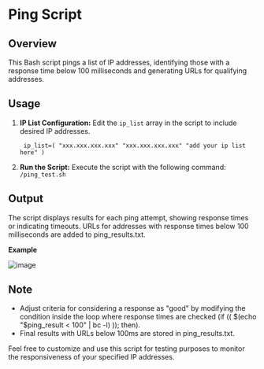 # Ping Script

## Overview

This Bash script pings a list of IP addresses, identifying those with a response time below 100 milliseconds and generating URLs for qualifying addresses.

## Usage

1. **IP List Configuration:**
   Edit the `ip_list` array in the script to include desired IP addresses.

   ``
   ip_list=(
     "xxx.xxx.xxx.xxx"
     "xxx.xxx.xxx.xxx"
     "add your ip list here"
   )``

2. **Run the Script:**
Execute the script with the following command:
``
/ping_test.sh``

## Output

The script displays results for each ping attempt, showing response times or indicating timeouts.
URLs for addresses with response times below 100 milliseconds are added to ping_results.txt.

**Example**

![image](https://github.com/starfrich/ping-test/assets/119293469/c4f61439-6df2-4d85-aee6-b032a3c342fa)

## Note

- Adjust criteria for considering a response as "good" by modifying the condition inside the loop where response times are checked (if (( $(echo "$ping_result < 100" | bc -l) )); then).
- Final results with URLs below 100ms are stored in ping_results.txt.
  
Feel free to customize and use this script for testing purposes to monitor the responsiveness of your specified IP addresses.